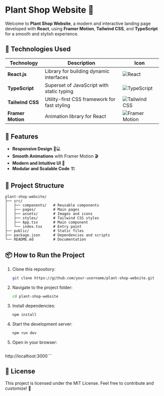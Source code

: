 # Plant Shop Website 🌿

Welcome to **Plant Shop Website**, a modern and interactive landing page developed with **React**, using **Framer Motion**, **Tailwind CSS**, and **TypeScript** for a smooth and stylish experience.

## 📌 Technologies Used

| Technology      | Description                                           | Icon |
|---------------|------------------------------------------------|--------|
| **React.js**  | Library for building dynamic interfaces         | ![React](https://img.shields.io/badge/React-%2361DAFB.svg?logo=react&logoColor=black) |
| **TypeScript**| Superset of JavaScript with static typing      | ![TypeScript](https://img.shields.io/badge/TypeScript-%23007ACC.svg?logo=typescript&logoColor=white) |
| **Tailwind CSS** | Utility-first CSS framework for fast styling | ![Tailwind CSS](https://img.shields.io/badge/TailwindCSS-%2306B6D4.svg?logo=tailwindcss&logoColor=white) |
| **Framer Motion** | Animation library for React                 | ![Framer Motion](https://img.shields.io/badge/Framer_Motion-%23000000.svg?logo=framer&logoColor=white) |

## 🚀 Features
- **Responsive Design** 📱💻
- **Smooth Animations** with Framer Motion 🎬
- **Modern and Intuitive UI** 🎨
- **Modular and Scalable Code** 🏗️

## 📂 Project Structure
```
plant-shop-website/
├── src/
│   ├── components/   # Reusable components
│   ├── pages/        # Main pages
│   ├── assets/       # Images and icons
│   ├── styles/       # Tailwind CSS styles
│   ├── App.tsx       # Main component
│   └── index.tsx     # Entry point
├── public/           # Static files
├── package.json      # Dependencies and scripts
└── README.md         # Documentation
```

## 📦 How to Run the Project

1. Clone this repository:
   ```sh
   git clone https://github.com/your-username/plant-shop-website.git
   ```
2. Navigate to the project folder:
   ```sh
   cd plant-shop-website
   ```
3. Install dependencies:
   ```sh
   npm install
   ```
4. Start the development server:
   ```sh
   npm run dev
   ```
5. Open in your browser:
   ```
http://localhost:3000```

## 📄 License
This project is licensed under the MIT License. Feel free to contribute and customize! 🚀

